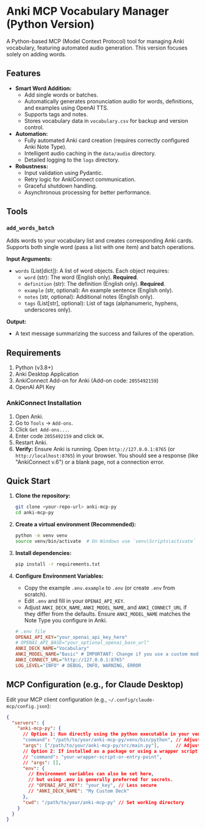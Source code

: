 # Anki MCP Vocabulary Manager (Python Version)

A Python-based MCP (Model Context Protocol) tool for managing Anki vocabulary, featuring automated audio generation. This version focuses solely on adding words.

## Features

-   **Smart Word Addition:**
    -   Add single words or batches.
    -   Automatically generates pronunciation audio for words, definitions, and examples using OpenAI TTS.
    -   Supports tags and notes.
    -   Stores vocabulary data in `vocabulary.csv` for backup and version control.
-   **Automation:**
    -   Fully automated Anki card creation (requires correctly configured Anki Note Type).
    -   Intelligent audio caching in the `data/audio` directory.
    -   Detailed logging to the `logs` directory.
-   **Robustness:**
    -   Input validation using Pydantic.
    -   Retry logic for AnkiConnect communication.
    -   Graceful shutdown handling.
    -   Asynchronous processing for better performance.

## Tools

### `add_words_batch`

Adds words to your vocabulary list and creates corresponding Anki cards. Supports both single word (pass a list with one item) and batch operations.

**Input Arguments:**

-   `words` (List[dict]): A list of word objects. Each object requires:
    -   `word` (str): The word (English only). **Required**.
    -   `definition` (str): The definition (English only). **Required**.
    -   `example` (str, optional): An example sentence (English only).
    -   `notes` (str, optional): Additional notes (English only).
    -   `tags` (List[str], optional): List of tags (alphanumeric, hyphens, underscores only).

**Output:**

-   A text message summarizing the success and failures of the operation.

## Requirements

1.  Python (v3.8+)
2.  Anki Desktop Application
3.  AnkiConnect Add-on for Anki (Add-on code: `2055492159`)
4.  OpenAI API Key

### AnkiConnect Installation

1.  Open Anki.
2.  Go to `Tools` -> `Add-ons`.
3.  Click `Get Add-ons...`.
4.  Enter code `2055492159` and click `OK`.
5.  Restart Anki.
6.  **Verify:** Ensure Anki is running. Open `http://127.0.0.1:8765` (or `http://localhost:8765`) in your browser. You should see a response (like "AnkiConnect v.6") or a blank page, not a connection error.

## Quick Start

1.  **Clone the repository:**
    ```bash
    git clone <your-repo-url> anki-mcp-py
    cd anki-mcp-py
    ```

2.  **Create a virtual environment (Recommended):**
    ```bash
    python -m venv venv
    source venv/bin/activate  # On Windows use `venv\Scripts\activate`
    ```

3.  **Install dependencies:**
    ```bash
    pip install -r requirements.txt
    ```

4.  **Configure Environment Variables:**
    -   Copy the example `.env.example` to `.env` (or create `.env` from scratch).
    -   Edit `.env` and fill in your `OPENAI_API_KEY`.
    -   Adjust `ANKI_DECK_NAME`, `ANKI_MODEL_NAME`, and `ANKI_CONNECT_URL` if they differ from the defaults. Ensure `ANKI_MODEL_NAME` matches the Note Type you configure in Anki.

    ```ini
    # .env file
    OPENAI_API_KEY="your_openai_api_key_here"
    # OPENAI_API_BASE="your_optional_openai_base_url"
    ANKI_DECK_NAME="Vocabulary"
    ANKI_MODEL_NAME="Basic" # IMPORTANT: Change if you use a custom model!
    ANKI_CONNECT_URL="http://127.0.0.1:8765"
    LOG_LEVEL="INFO" # DEBUG, INFO, WARNING, ERROR
    ```

## MCP Configuration (e.g., for Claude Desktop)

Edit your MCP client configuration (e.g., `~/.config/claude-mcp/config.json`):

```json
{
  "servers": {
    "anki-mcp-py": {
      // Option 1: Run directly using the python executable in your venv
      "command": "/path/to/your/anki-mcp-py/venv/bin/python", // Adjust path
      "args": ["/path/to/your/anki-mcp-py/src/main.py"],      // Adjust path
      // Option 2: If installed as a package or using a wrapper script
      // "command": "your-wrapper-script-or-entry-point",
      // "args": [],
      "env": {
        // Environment variables can also be set here,
        // but using .env is generally preferred for secrets.
        // "OPENAI_API_KEY": "your_key", // Less secure
        // "ANKI_DECK_NAME": "My Custom Deck"
      },
      "cwd": "/path/to/your/anki-mcp-py" // Set working directory
    }
  }
}

